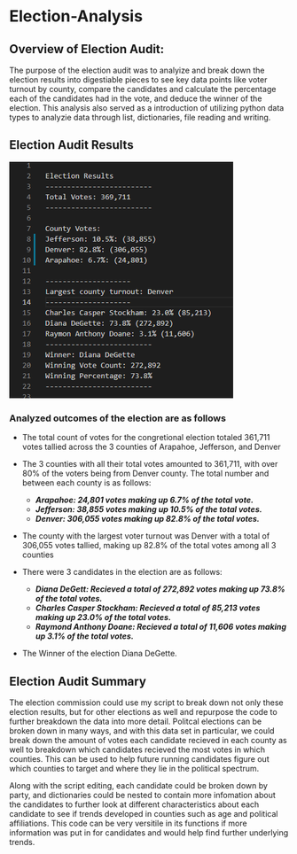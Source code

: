 # Election-Analysis

## Overview of Election Audit:

The purpose of the election audit was to analyize and break down the election results into digestiable pieces to see key data points like voter turnout by county, compare the candidates and calculate the percentage each of the candidates had in the vote, and deduce the winner of the election. This analysis also served as a introduction of utilizing python data types to analyzie data through list, dictionaries, file reading and writing.

## Election Audit Results

![Election Audit Breakdown](https://github.com/ChristopheGarcia1/Election-Analysis/blob/main/Resources/election_audit_results.png)

### Analyzed outcomes of the election are as follows

* The total count of votes for the congretional election totaled 361,711 votes tallied across the 3 counties of Arapahoe, Jefferson, and Denver 

* The 3 counties with all their total votes amounted to 361,711, with over 80% of the voters being from Denver county. The total number and between each county is as follows:

  * ***Arapahoe: 24,801 votes making up 6.7% of the total vote.***
  * ***Jefferson: 38,855 votes making up 10.5% of the total votes.***
  * ***Denver: 306,055 votes making up 82.8% of the total votes.***   
  
* The county with the largest voter turnout was Denver with a total of 306,055 votes tallied, making up 82.8% of the total votes among all 3 counties

* There were 3 candidates in the election are as follows:
  * ***Diana DeGett: Recieved a total of 272,892 votes making up 73.8% of the total votes.***
  * ***Charles Casper Stockham: Recieved a total of 85,213 votes making up 23.0% of the total votes.***
  * ***Raymond Anthony Doane: Recieved a total of 11,606 votes making up 3.1% of the total votes.***

* The Winner of the election Diana DeGette.

## Election Audit Summary

The election commission could use my script to break down not only these election results, but for other elections as well and repurpose the code to further breakdown the data into more detail. Politcal elections can be broken down in many ways, and with this data set in particular, we could break down the amount of votes each candidate recieved in each county as well to breakdown which candidates recieved the most votes in which counties. This can be used to help future running candidates figure out which counties to target and where they lie in the political spectrum. 

Along with the script editing, each candidate could be broken down by party, and dictionaries could be nested to contain more infomation about the candidates to further look at different characteristics about each candidate to see if trends developed in counties such as age and political affiliations. This code can be very versitile in its functions if more information was put in for candidates and would help find further underlying trends.
